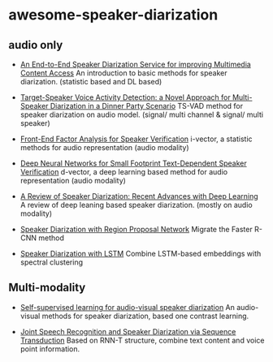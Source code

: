 # awesome-speaker-diarization
## audio only
- [An End-to-End Speaker Diarization Service for improving Multimedia Content Access](https://nem-initiative.org/wp-content/uploads/2020/07/1-4-an_end_to_end_speaker_diarization_service_for_improving_multimedia_content_access.pdf)
An introduction to basic methods for speaker diarization. (statistic based and DL based)

- [Target-Speaker Voice Activity Detection: a Novel Approach for Multi-Speaker Diarization in a Dinner Party Scenario](https://arxiv.org/abs/2005.07272)
TS-VAD method for speaker diarization on audio model. (signal/ multi channel & signal/ multi speaker)

- [Front-End Factor Analysis for Speaker Verification](https://ieeexplore.ieee.org/abstract/document/5545402/)
i-vector, a statistic methods for audio representation (audio modality)

- [Deep Neural Networks for Small Footprint Text-Dependent Speaker Verification](https://ieeexplore.ieee.org/abstract/document/6854363)
d-vector, a deep learning based method for audio representation (audio modality)

- [A Review of Speaker Diarization: Recent Advances with Deep Learning](https://arxiv.org/abs/2101.09624)
A review of deep leaning based speaker diarization. (mostly on audio modality)

- [Speaker Diarization with Region Proposal Network](https://arxiv.org/abs/2002.06220)
Migrate the Faster R-CNN method


- [Speaker Diarization with LSTM](https://arxiv.org/abs/1710.10468) 
Combine LSTM-based embeddings with spectral clustering


## Multi-modality
- [Self-supervised learning for audio-visual speaker diarization](https://ieeexplore.ieee.org/abstract/document/9054376)
An audio-visual methods for speaker diarization, based one contrast learning.

- [Joint Speech Recognition and Speaker Diarization via Sequence Transduction](https://arxiv.org/abs/1907.05337)
Based on RNN-T structure, combine text content and voice point information.


 
